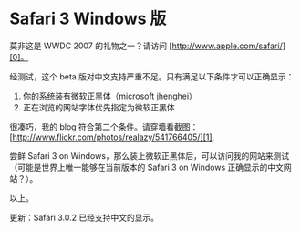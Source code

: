 # Safari 3 Windows 版

莫非这是 WWDC 2007 的礼物之一？请访问 [http://www.apple.com/safari/][0]。

经测试，这个 beta 版对中文支持严重不足。只有满足以下条件才可以正确显示：

1. 你的系统装有微软正黑体（microsoft jhenghei）
2. 正在浏览的网站字体优先指定为微软正黑体

很凑巧，我的 blog 符合第二个条件。请穿墙看截图：[http://www.flickr.com/photos/realazy/541766405/][1].

尝鲜 Safari 3 on Windows，那么装上微软正黑体后，可以访问我的网站来测试（可能是世界上唯一能够在当前版本的 Safari 3 on Windows 正确显示的中文网站？）。

以上。

更新：Safari 3.0.2 已经支持中文的显示。

[0]: http://www.apple.com/safari/
[1]: http://www.flickr.com/photos/realazy/541766405/
